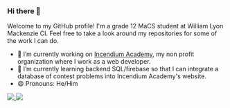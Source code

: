 ### Hi there 👋

<!--
**thejammerr/thejammerr** is a ✨ _special_ ✨ repository because its `README.md` (this file) appears on your GitHub profile.

Here are some ideas to get you started:


- 👯 I’m looking to collaborate on ...
- 🤔 I’m looking for help with ...
- 💬 Ask me about ...
- 📫 How to reach me: ...
- ⚡ Fun fact: ...
-->

Welcome to my GitHub profile! I'm a grade 12 MaCS student at William Lyon Mackenzie CI. Feel free to take a look around my repositories for some of the work I can do.

- 🔭 I’m currently working on [Incendium Academy](https://github.com/IncendiumAcademy/IncendiumAcademy), my non profit organization where I work as a web developer.
- 🌱 I’m currently learning backend SQL/firebase so that I can integrate a database of contest problems into Incendium Academy's website.
- 😄 Pronouns: He/Him

<!-- [![thejammerr's github stats](https://github-readme-stats.vercel.app/api?username=thejammerr&show_icons=true&theme=tokyonight)](https://github.com/anuraghazra/github-readme-stats)

[![Top Langs](https://github-readme-stats.vercel.app/api/top-langs/?username=thejammerr&layout=compact&theme=tokyonight)](https://github.com/anuraghazra/github-readme-stats) -->

<a href="https://github.com/anuraghazra/github-readme-stats">
  <img align="start" src="https://github-readme-stats.vercel.app/api?username=thejammerr&show_icons=true&theme=tokyonight&hide=prs&line_height=24" />
</a>
<a href="https://github.com/anuraghazra/github-readme-stats">
  <img align="end" src="https://github-readme-stats.vercel.app/api/top-langs/?username=thejammerr&layout=compact&theme=tokyonight" />
</a>
